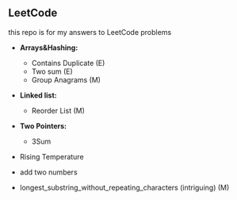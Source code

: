 ## LeetCode

this repo is for my answers to LeetCode problems 


- **Arrays&Hashing:**
    - Contains Duplicate (E)
    - Two sum (E)
    - Group Anagrams (M)
- **Linked list:** 
    - Reorder List (M)
- **Two Pointers:**
    - 3Sum


- Rising Temperature  
- add two numbers
- longest_substring_without_repeating_characters (intriguing) (M)